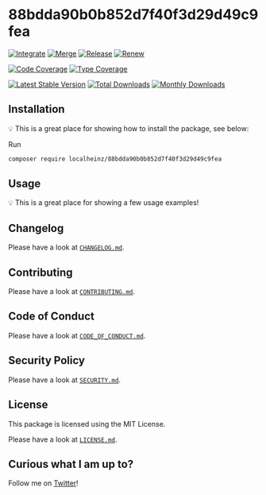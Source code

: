 # 88bdda90b0b852d7f40f3d29d49c9fea

[![Integrate](https://github.com/localheinz/88bdda90b0b852d7f40f3d29d49c9fea/workflows/Integrate/badge.svg)](https://github.com/localheinz/88bdda90b0b852d7f40f3d29d49c9fea/actions)
[![Merge](https://github.com/localheinz/88bdda90b0b852d7f40f3d29d49c9fea/workflows/Merge/badge.svg)](https://github.com/localheinz/88bdda90b0b852d7f40f3d29d49c9fea/actions)
[![Release](https://github.com/localheinz/88bdda90b0b852d7f40f3d29d49c9fea/workflows/Release/badge.svg)](https://github.com/localheinz/88bdda90b0b852d7f40f3d29d49c9fea/actions)
[![Renew](https://github.com/localheinz/88bdda90b0b852d7f40f3d29d49c9fea/workflows/Renew/badge.svg)](https://github.com/localheinz/88bdda90b0b852d7f40f3d29d49c9fea/actions)

[![Code Coverage](https://codecov.io/gh/localheinz/88bdda90b0b852d7f40f3d29d49c9fea/branch/main/graph/badge.svg)](https://codecov.io/gh/localheinz/88bdda90b0b852d7f40f3d29d49c9fea)
[![Type Coverage](https://shepherd.dev/github/localheinz/88bdda90b0b852d7f40f3d29d49c9fea/coverage.svg)](https://shepherd.dev/github/localheinz/88bdda90b0b852d7f40f3d29d49c9fea)

[![Latest Stable Version](https://poser.pugx.org/localheinz/88bdda90b0b852d7f40f3d29d49c9fea/v/stable)](https://packagist.org/packages/localheinz/88bdda90b0b852d7f40f3d29d49c9fea)
[![Total Downloads](https://poser.pugx.org/localheinz/88bdda90b0b852d7f40f3d29d49c9fea/downloads)](https://packagist.org/packages/localheinz/88bdda90b0b852d7f40f3d29d49c9fea)
[![Monthly Downloads](http://poser.pugx.org/localheinz/88bdda90b0b852d7f40f3d29d49c9fea/d/monthly)](https://packagist.org/packages/localheinz/88bdda90b0b852d7f40f3d29d49c9fea)

## Installation

:bulb: This is a great place for showing how to install the package, see below:

Run

```sh
composer require localheinz/88bdda90b0b852d7f40f3d29d49c9fea
```

## Usage

:bulb: This is a great place for showing a few usage examples!

## Changelog

Please have a look at [`CHANGELOG.md`](CHANGELOG.md).

## Contributing

Please have a look at [`CONTRIBUTING.md`](.github/CONTRIBUTING.md).

## Code of Conduct

Please have a look at [`CODE_OF_CONDUCT.md`](.github/CODE_OF_CONDUCT.md).

## Security Policy

Please have a look at [`SECURITY.md`](.github/SECURITY.md).

## License

This package is licensed using the MIT License.

Please have a look at [`LICENSE.md`](LICENSE.md).

## Curious what I am up to?

Follow me on [Twitter](https://twitter.com/intent/follow?screen_name=localheinz)!
